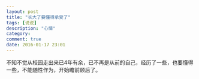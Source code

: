 ```yaml
---
layout: post
title: "长大了要懂得承受了"
tags: [说说]
description: "心情"
category: 
comment: true
date: 2016-01-17 23:01
---
```



不知不觉从校园走出来已4年有余，已不再是从前的自己，经历了一些，也要懂得一些，不能随性作为，开始瞻前顾后了。


